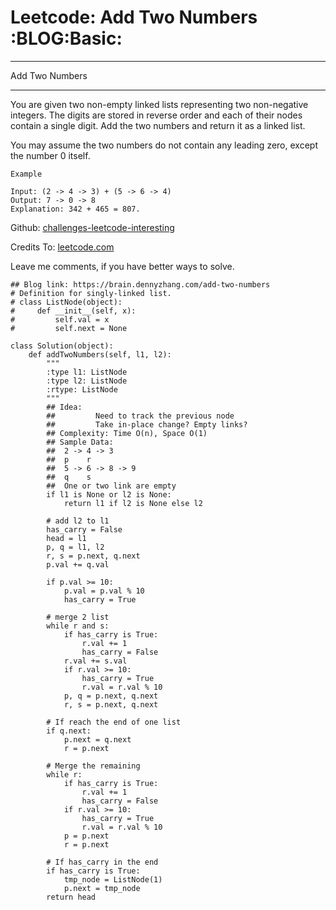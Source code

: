 # Leetcode: Add Two Numbers     :BLOG:Basic:


---

Add Two Numbers  

---

You are given two non-empty linked lists representing two non-negative integers. The digits are stored in reverse order and each of their nodes contain a single digit. Add the two numbers and return it as a linked list.  

You may assume the two numbers do not contain any leading zero, except the number 0 itself.  

    Example
    
    Input: (2 -> 4 -> 3) + (5 -> 6 -> 4)
    Output: 7 -> 0 -> 8
    Explanation: 342 + 465 = 807.

Github: [challenges-leetcode-interesting](https://github.com/DennyZhang/challenges-leetcode-interesting/tree/master/add-two-numbers)  

Credits To: [leetcode.com](https://leetcode.com/problems/add-two-numbers/description/)  

Leave me comments, if you have better ways to solve.  

    ## Blog link: https://brain.dennyzhang.com/add-two-numbers
    # Definition for singly-linked list.
    # class ListNode(object):
    #     def __init__(self, x):
    #         self.val = x
    #         self.next = None
    
    class Solution(object):
        def addTwoNumbers(self, l1, l2):
            """
            :type l1: ListNode
            :type l2: ListNode
            :rtype: ListNode
            """
            ## Idea:
            ##         Need to track the previous node
            ##         Take in-place change? Empty links?
            ## Complexity: Time O(n), Space O(1)
            ## Sample Data:
            ##  2 -> 4 -> 3
            ##  p    r
            ##  5 -> 6 -> 8 -> 9
            ##  q    s
            ##  One or two link are empty
            if l1 is None or l2 is None:
                return l1 if l2 is None else l2
    
            # add l2 to l1
            has_carry = False
            head = l1
            p, q = l1, l2
            r, s = p.next, q.next
            p.val += q.val
    
            if p.val >= 10:
                p.val = p.val % 10
                has_carry = True
    
            # merge 2 list
            while r and s:
                if has_carry is True:
                    r.val += 1
                    has_carry = False
                r.val += s.val
                if r.val >= 10:
                    has_carry = True
                    r.val = r.val % 10
                p, q = p.next, q.next
                r, s = p.next, q.next
    
            # If reach the end of one list
            if q.next:
                p.next = q.next
                r = p.next
    
            # Merge the remaining
            while r:
                if has_carry is True:
                    r.val += 1
                    has_carry = False
                if r.val >= 10:
                    has_carry = True
                    r.val = r.val % 10
                p = p.next
                r = p.next
    
            # If has_carry in the end
            if has_carry is True:
                tmp_node = ListNode(1)
                p.next = tmp_node
            return head